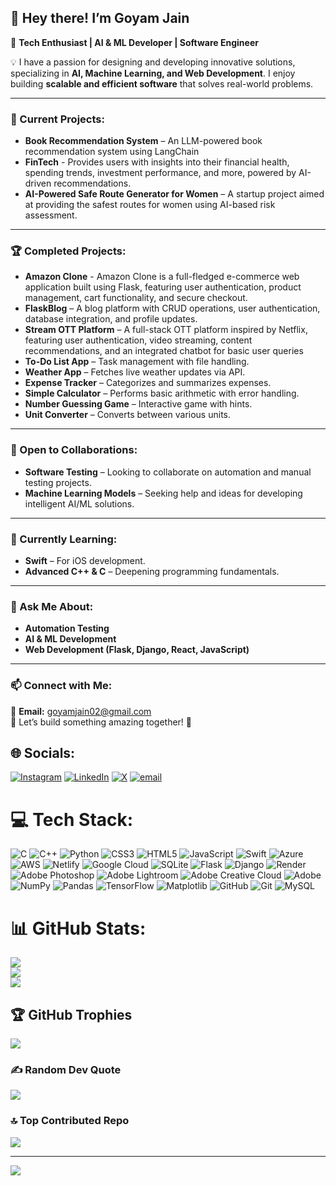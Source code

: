 ## 👋 Hey there! I’m Goyam Jain  

🚀 **Tech Enthusiast | AI & ML Developer | Software Engineer**  

💡 I have a passion for designing and developing innovative solutions, specializing in **AI, Machine Learning, and Web Development**. I enjoy building **scalable and efficient software** that solves real-world problems.  

---

### 🔭 Current Projects:  
- **Book Recommendation System** – An LLM-powered book recommendation system using LangChain
- **FinTech** - Provides users with insights into their financial health, spending trends, investment performance, and more, powered by AI-driven recommendations.
- **AI-Powered Safe Route Generator for Women** – A startup project aimed at providing the safest routes for women using AI-based risk assessment.  

---

### 🏆 Completed Projects:  
- **Amazon Clone** - Amazon Clone is a full-fledged e-commerce web application built using Flask, featuring user authentication, product management, cart functionality, and secure checkout. 
- **FlaskBlog** – A blog platform with CRUD operations, user authentication, database integration, and profile updates.
- **Stream OTT Platform** – A full-stack OTT platform inspired by Netflix, featuring user authentication, video streaming, content recommendations, and an integrated chatbot for basic user queries
- **To-Do List App** – Task management with file handling.  
- **Weather App** – Fetches live weather updates via API.  
- **Expense Tracker** – Categorizes and summarizes expenses.  
- **Simple Calculator** – Performs basic arithmetic with error handling.  
- **Number Guessing Game** – Interactive game with hints.  
- **Unit Converter** – Converts between various units.  

---

### 👯 Open to Collaborations:  
- **Software Testing** – Looking to collaborate on automation and manual testing projects.  
- **Machine Learning Models** – Seeking help and ideas for developing intelligent AI/ML solutions.  

---

### 🌱 Currently Learning:  
- **Swift** – For iOS development.  
- **Advanced C++ & C** – Deepening programming fundamentals.  

---

### 💬 Ask Me About:  
- **Automation Testing**  
- **AI & ML Development**  
- **Web Development (Flask, Django, React, JavaScript)**  

---

### 📫 Connect with Me:  
📩 **Email:** goyamjain02@gmail.com  
📌 Let’s build something amazing together! 🚀  

## 🌐 Socials:
[![Instagram](https://img.shields.io/badge/Instagram-%23E4405F.svg?logo=Instagram&logoColor=white)](https://instagram.com/jgoyam02) [![LinkedIn](https://img.shields.io/badge/LinkedIn-%230077B5.svg?logo=linkedin&logoColor=white)](https://linkedin.com/in/goyam02) [![X](https://img.shields.io/badge/X-black.svg?logo=X&logoColor=white)](https://x.com/goyamjain02) [![email](https://img.shields.io/badge/Email-D14836?logo=gmail&logoColor=white)](mailto:goyamjain02@gmail.com) 

# 💻 Tech Stack:
![C](https://img.shields.io/badge/c-%2300599C.svg?style=for-the-badge&logo=c&logoColor=white) ![C++](https://img.shields.io/badge/c++-%2300599C.svg?style=for-the-badge&logo=c%2B%2B&logoColor=white) ![Python](https://img.shields.io/badge/python-3670A0?style=for-the-badge&logo=python&logoColor=ffdd54) ![CSS3](https://img.shields.io/badge/css3-%231572B6.svg?style=for-the-badge&logo=css3&logoColor=white) ![HTML5](https://img.shields.io/badge/html5-%23E34F26.svg?style=for-the-badge&logo=html5&logoColor=white) ![JavaScript](https://img.shields.io/badge/javascript-%23323330.svg?style=for-the-badge&logo=javascript&logoColor=%23F7DF1E) ![Swift](https://img.shields.io/badge/swift-F54A2A?style=for-the-badge&logo=swift&logoColor=white) ![Azure](https://img.shields.io/badge/azure-%230072C6.svg?style=for-the-badge&logo=microsoftazure&logoColor=white) ![AWS](https://img.shields.io/badge/AWS-%23FF9900.svg?style=for-the-badge&logo=amazon-aws&logoColor=white) ![Netlify](https://img.shields.io/badge/netlify-%23000000.svg?style=for-the-badge&logo=netlify&logoColor=#00C7B7) ![Google Cloud](https://img.shields.io/badge/GoogleCloud-%234285F4.svg?style=for-the-badge&logo=google-cloud&logoColor=white) ![SQLite](https://img.shields.io/badge/sqlite-%2307405e.svg?style=for-the-badge&logo=sqlite&logoColor=white) ![Flask](https://img.shields.io/badge/flask-%23000.svg?style=for-the-badge&logo=flask&logoColor=white) ![Django](https://img.shields.io/badge/django-%23092E20.svg?style=for-the-badge&logo=django&logoColor=white) ![Render](https://img.shields.io/badge/render-%230046F7.svg?style=for-the-badge&logo=render&logoColor=white) ![Adobe Photoshop](https://img.shields.io/badge/adobe%20photoshop-%2331A8FF.svg?style=for-the-badge&logo=adobe%20photoshop&logoColor=white) ![Adobe Lightroom](https://img.shields.io/badge/Adobe%20Lightroom-31A8FF.svg?style=for-the-badge&logo=Adobe%20Lightroom&logoColor=white) ![Adobe Creative Cloud](https://img.shields.io/badge/Adobe%20Creative%20Cloud-DA1F26.svg?style=for-the-badge&logo=Adobe%20Creative%20Cloud&logoColor=white) ![Adobe](https://img.shields.io/badge/adobe-%23FF0000.svg?style=for-the-badge&logo=adobe&logoColor=white) ![NumPy](https://img.shields.io/badge/numpy-%23013243.svg?style=for-the-badge&logo=numpy&logoColor=white) ![Pandas](https://img.shields.io/badge/pandas-%23150458.svg?style=for-the-badge&logo=pandas&logoColor=white) ![TensorFlow](https://img.shields.io/badge/TensorFlow-%23FF6F00.svg?style=for-the-badge&logo=TensorFlow&logoColor=white) ![Matplotlib](https://img.shields.io/badge/Matplotlib-%23ffffff.svg?style=for-the-badge&logo=Matplotlib&logoColor=black) ![GitHub](https://img.shields.io/badge/github-%23121011.svg?style=for-the-badge&logo=github&logoColor=white) ![Git](https://img.shields.io/badge/git-%23F05033.svg?style=for-the-badge&logo=git&logoColor=white) ![MySQL](https://img.shields.io/badge/mysql-4479A1.svg?style=for-the-badge&logo=mysql&logoColor=white)
# 📊 GitHub Stats:
![](https://github-readme-stats.vercel.app/api?username=Goyam02&theme=dark&hide_border=true&include_all_commits=true&count_private=true)<br/>
![](https://github-readme-streak-stats.herokuapp.com/?user=Goyam02&theme=dark&hide_border=true)<br/>
![](https://github-readme-stats.vercel.app/api/top-langs/?username=Goyam02&theme=dark&hide_border=true&include_all_commits=true&count_private=true&layout=compact)

## 🏆 GitHub Trophies
![](https://github-profile-trophy.vercel.app/?username=Goyam02&theme=radical&no-frame=false&no-bg=true&margin-w=4)

### ✍️ Random Dev Quote
![](https://quotes-github-readme.vercel.app/api?type=horizontal&theme=radical)

### 🔝 Top Contributed Repo
![](https://github-contributor-stats.vercel.app/api?username=Goyam02&limit=5&theme=dark&combine_all_yearly_contributions=true)

---
[![](https://visitcount.itsvg.in/api?id=Goyam02&icon=0&color=0)](https://visitcount.itsvg.in)

<!-- Proudly created with GPRM ( https://gprm.itsvg.in ) -->
